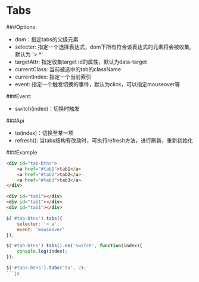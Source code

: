 Tabs
=================================

###Options:

* dom：指定tabs的父级元素
* selecter: 指定一个选择表达式，dom下所有符合该表达式的元素将会被收集,默认为 '> *'
* targetAttr: 指定收集target id的属性，默认为data-target
* currentClass: 当前被选中的tab的className
* currentIndex: 指定一个当前索引
* event: 指定一个触发切换的事件，默认为click，可以指定mouseover等

###Event:

* switch(index)：切换时触发

###Api

* to(index)：切换至某一项
* refresh(): 当tabs结构有改动时，可执行refresh方法，进行刷新，重新初始化


###Example

```html
<div id="tab-btns">
	<a href="#tab1">tab1</a>
	<a href="#tab2">tab2</a>
	<a href="#tab3">tab3</a>
</div>

<div id="tab1"></div>
<div id="tab1"></div>
<div id="tab1"></div>
```

```js
$('#tab-btns').tabs({
	selecter: '> a',
	event: 'mouseover'
});

$('#tab-btns').tabs().on('switch', function(index){
	console.log(index);
});

$('#tabs-btns').tabs('to', 2);
```js

